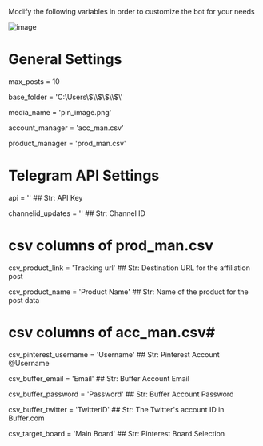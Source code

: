 Modify the following variables in order to customize the bot for your needs

![image](https://github.com/def-SpaceBar/BufferUpLoader/assets/96818328/18fdc0dc-7185-43b8-b3fa-9413cdab4a65)

# General Settings

max_posts = 10

base_folder = 'C:\\Users\\$\\$\\$\\$\\'

media_name = 'pin_image.png'

account_manager = 'acc_man.csv'

product_manager = 'prod_man.csv'

# Telegram API Settings

api = '' ## Str: API Key

channelid_updates = '' ## Str: Channel ID


# csv columns of prod_man.csv
csv_product_link = 'Tracking url' ## Str: Destination URL for the affiliation post

csv_product_name = 'Product Name' ## Str: Name of the product for the post data

# csv columns of acc_man.csv#
csv_pinterest_username = 'Username' ## Str: Pinterest Account @Username

csv_buffer_email = 'Email'     ## Str: Buffer Account Email

csv_buffer_password = 'Password' ## Str: Buffer Account Password

csv_buffer_twitter = 'TwitterID' ## Str: The Twitter's account ID in Buffer.com

csv_target_board = 'Main Board' ## Str: Pinterest Board Selection


